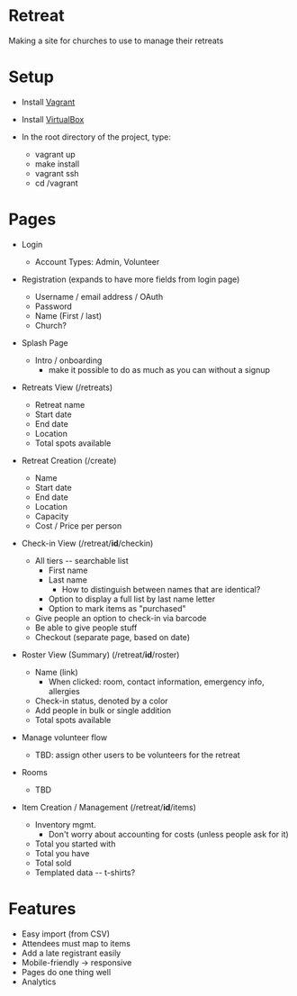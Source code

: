 Retreat
=======
Making a site for churches to use to manage their retreats


Setup
=======
* Install [Vagrant](http://www.vagrantup.com/downloads)
* Install [VirtualBox](https://www.virtualbox.org/wiki/Downloads)

* In the root directory of the project, type: 
    * vagrant up
    * make install
    * vagrant ssh
    * cd /vagrant


Pages
=======

- Login
  - Account Types: Admin, Volunteer

- Registration (expands to have more fields from login page)
  - Username / email address / OAuth
  - Password
  - Name (First / last)
  - Church?

- Splash Page
  - Intro / onboarding
    - make it possible to do as much as you can without a signup

- Retreats View (/retreats)
  - Retreat name
  - Start date
  - End date
  - Location
  - Total spots available

- Retreat Creation (/create)
  - Name
  - Start date
  - End date
  - Location
  - Capacity
  - Cost / Price per person

- Check-in View (/retreat/__id__/checkin)
  - All tiers -- searchable list
    - First name
    - Last name
      - How to distinguish between names that are identical?
    - Option to display a full list by last name letter
    - Option to mark items as "purchased"
  - Give people an option to check-in via barcode
  - Be able to give people stuff
  - Checkout (separate page, based on date)

- Roster View (Summary) (/retreat/__id__/roster)
  - Name (link)
    - When clicked: room, contact information, emergency info, allergies
  - Check-in status, denoted by a color
  - Add people in bulk or single addition
  - Total spots available

- Manage volunteer flow
  - TBD: assign other users to be volunteers for the retreat

- Rooms
  - TBD

- Item Creation / Management (/retreat/__id__/items)
  - Inventory mgmt. 
    - Don't worry about accounting for costs (unless people ask for it)
  - Total you started with
  - Total you have
  - Total sold
  - Templated data -- t-shirts?


Features
==========

- Easy import (from CSV)
- Attendees must map to items
- Add a late registrant easily
- Mobile-friendly -> responsive
- Pages do one thing well
- Analytics
